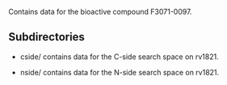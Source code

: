 Contains data for the bioactive compound F3071-0097.

## Subdirectories

- cside/ contains data for the C-side search space on rv1821.

- nside/ contains data for the N-side search space on rv1821.

